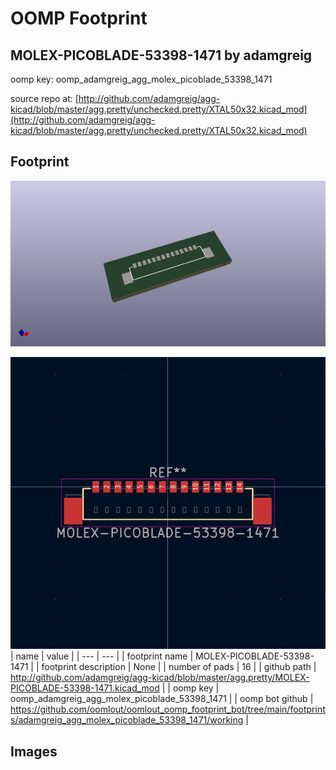 # OOMP Footprint  
## MOLEX-PICOBLADE-53398-1471  by adamgreig  
  
oomp key: oomp_adamgreig_agg_molex_picoblade_53398_1471  
  
source repo at: [http://github.com/adamgreig/agg-kicad/blob/master/agg.pretty/unchecked.pretty/XTAL50x32.kicad_mod](http://github.com/adamgreig/agg-kicad/blob/master/agg.pretty/unchecked.pretty/XTAL50x32.kicad_mod)  
## Footprint  
  
[![working_kicad_pcb_3d.png](working_kicad_pcb_3d_600.png)](working_kicad_pcb_3d.png)  
  
[![working.png](working_600.png)](working.png)  
| name | value | 
| --- | --- | 
| footprint name | MOLEX-PICOBLADE-53398-1471 | 
| footprint description | None | 
| number of pads | 16 | 
| github path | http://github.com/adamgreig/agg-kicad/blob/master/agg.pretty/MOLEX-PICOBLADE-53398-1471.kicad_mod | 
| oomp key | oomp_adamgreig_agg_molex_picoblade_53398_1471 | 
| oomp bot github | https://github.com/oomlout/oomlout_oomp_footprint_bot/tree/main/footprints/adamgreig_agg_molex_picoblade_53398_1471/working | 
## Images  
